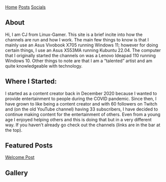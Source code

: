 <head><title>Linux-Gamer</title></head>
<link href="style.css" rel="stylesheet" type="text/css" />

[Home](index.md) [Posts](posts.md) [Socials](socials.md)
## About
Hi, I am CJ from Linux-Gamer. This site is a brief incite into how the channels
are run and how I work. The main few things to know is that I mainly use an
Asus Vivobook X705 running Windows 11; however for doing certain things, I use an Asus X553MA running Kubuntu 22.04. The computer that I originally started the channels on was a Lenovo Ideapad 110 running Windows 10. Other things to note are that I am a “talented” artist and am quite knowledgeable with technology.

## Where I Started:
I started as a content creator back in December 2020 because I wanted to provide entertainment to people during the COVID pandemic. Since then, I have grown to like being a content creator and with 60 followers on Twitch and (on the old YouTube channel) having 33 subscribers, I have decided to continue making content for the entertainment of others. Even from a young age I enjoyed helping others and this is doing that but in a very different way. If you haven’t already go check out the channels (links are in the bar at the top).


## Featured Posts
[Welcome Post](/content/posts/welcome-post.md)

## Gallery

